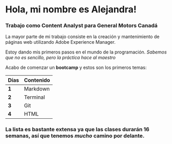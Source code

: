 # **Hola, mi nombre es Alejandra!**

### Trabajo como Content Analyst para General Motors Canadá

La mayor parte de mi trabajo consiste en la creación y mantenimiento de páginas web utilizando Adobe Experience Manager.

Estoy dando mis primeros pasos en el mundo de la programación. *Sabemos que no es sencillo, pero la práctica hace al maestro*

Acabo de comenzar un **bootcamp** y estos son los primeros temas:

| **Días**     | **Contenido** |
| ------------ | ------------- |
|     **1**    |    Markdown   |
|     **2**    |    Terminal   |       
|     **3**    |      Git      |
|     **4**    |      HTML     |

### La lista es bastante extensa ya que las clases durarán **16 semanas**, así que tenemos ***mucho*** camino por delante.

